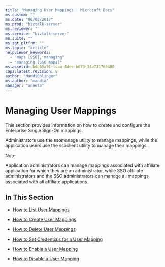 ```yaml
---
title: "Managing User Mappings | Microsoft Docs"
ms.custom: ""
ms.date: "06/08/2017"
ms.prod: "biztalk-server"
ms.reviewer: ""
ms.service: "biztalk-server"
ms.suite: ""
ms.tgt_pltfrm: ""
ms.topic: "article"
helpviewer_keywords: 
  - "maps [SSO], managing"
  - "managing [SSO maps]"
ms.assetid: bde65a51-fcba-4dee-b673-34b731766480
caps.latest.revision: 8
author: "MandiOhlinger"
ms.author: "mandia"
manager: "anneta"
---
```

# Managing User Mappings
This section provides information on how to create and configure the Enterprise Single Sign-On mappings.  
  
 Administrators use the ssomanage utility to manage mappings, while the application users use the ssoclient utility to manage their mappings.  
  
> [!NOTE]
>  Application administrators can manage mappings associated with affiliate application for which they are an administrator, while SSO affiliate administrators and the SSO administrators can manage all mappings associated with all affiliate applications.  
  
## In This Section  
  
-   [How to List User Mappings](../core/how-to-list-user-mappings.md)  
  
-   [How to Create User Mappings](../core/how-to-create-user-mappings.md)  
  
-   [How to Delete User Mappings](../core/how-to-delete-user-mappings.md)  
  
-   [How to Set Credentials for a User Mapping](../core/how-to-set-credentials-for-a-user-mapping.md)  
  
-   [How to Enable a User Mapping](../core/how-to-enable-a-user-mapping.md)  
  
-   [How to Disable a User Mapping](../core/how-to-disable-a-user-mapping.md)